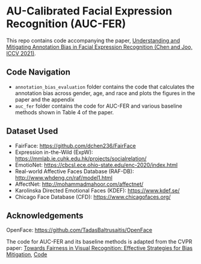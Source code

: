 # AU-Calibrated Facial Expression Recognition (AUC-FER)

This repo contains code accompanying the paper, 	[Understanding and Mitigating Annotation Bias in Facial Expression Recognition (Chen and Joo, ICCV 2021)](https://arxiv.org/abs/2108.08504). 

## Code Navigation
- `annotation_bias_evaluation` folder contains the code that calculates the annotation bias across gender, age, and race and plots the figures in the paper and the appendix
-  `auc_fer` folder contains the code for AUC-FER and various baseline methods shown in Table 4 of the paper.

## Dataset Used
- FairFace: https://github.com/dchen236/FairFace
- Expression in-the-Wild (ExpW): https://mmlab.ie.cuhk.edu.hk/projects/socialrelation/
- EmotioNet: https://cbcsl.ece.ohio-state.edu/enc-2020/index.html
- Real-world Affective Faces Database (RAF-DB): http://www.whdeng.cn/raf/model1.html
- AffectNet: http://mohammadmahoor.com/affectnet/
- Karolinska Directed Emotional Faces (KDEF): https://www.kdef.se/
- Chicago Face Database (CFD): https://www.chicagofaces.org/

## Acknowledgements
OpenFace: <https://github.com/TadasBaltrusaitis/OpenFace>

The code for AUC-FER and its baseline methods is adapted from the CVPR paper:
[Towards Fairness in Visual Recognition: Effective Strategies for Bias Mitigation](https://arxiv.org/abs/1911.11834v2), [Code](https://github.com/princetonvisualai/DomainBiasMitigation)
